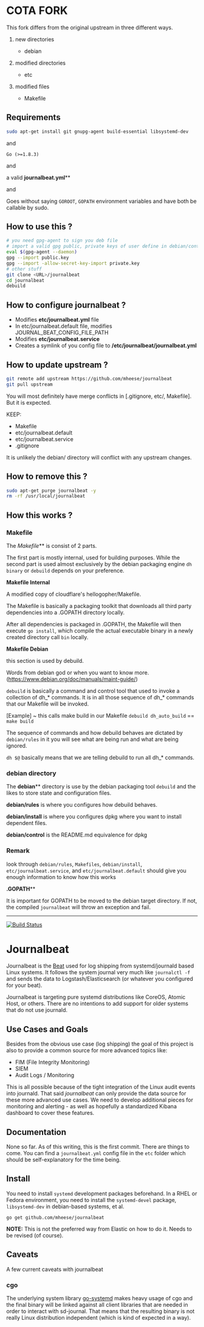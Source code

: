 # COTA FORK

This fork differs from the original upstream in three different ways. 

1. new directories
	- debian

2. modified directories
	- etc

3. modified files
	- Makefile

## Requirements

```sh
sudo apt-get install git gnupg-agent build-essential libsystemd-dev
```

and

```
Go (>=1.8.3)
```

and

a valid __journalbeat.yml__**

and

Goes without saying `GOROOT`, `GOPATH` environment variables and have both be callable by sudo.

## How to use this ?

```sh
# you need gpg-agent to sign you deb file
# import a valid gpg public, private keys of user define in debian/control
eval $(gpg-agent --daemon)
gpg --import public.key
gpg --import -allow-secret-key-import private.key
# other stuff
git clone <URL>/journalbeat
cd journalbeat
debuild
```

## How to configure journalbeat ?

- Modifies __etc/journalbeat.yml__ file
- In etc/journalbeat.default file, modifies JOURNAL_BEAT_CONFIG_FILE_PATH
- Modifies __etc/journalbeat.service__
- Creates a symlink of you config file to __/etc/journalbeat/journalbeat.yml__

## How to update upstream ?

```sh
git remote add upstream https://github.com/mheese/journalbeat
git pull upstream
```

You will most definitely have merge conflicts in [.gitignore, etc/, Makefile]. But it is expected.

KEEP:
- Makefile
- etc/journalbeat.default
- etc/journalbeat.service
- .gitignore

It is unlikely the debian/ directory will conflict with any upstream changes.

## How to remove this ?

```sh
sudo apt-get purge journalbeat -y
rm -rf /usr/local/journalbeat
```

## How this works ?

### Makefile

The _Makefile_** is consist of 2 parts.

The first part is mostly internal, used for building purposes.
While the second part is used almost exclusively by the debian packaging engine `dh binary` or `debuild` depends on your preference.

__Makefile Internal__

A modified copy of cloudflare's hellogopher/Makefile.

The Makefile is basically a packaging toolkit that downloads all third party dependencies into a .GOPATH directory locally. 

After all dependencies is packaged in .GOPATH, the Makefile will then execute `go install`, which compile the actual executable binary in a newly created directory call `bin` locally.

__Makefile Debian__

this section is used by debuild.

Words from debian god or when you want to know more. (https://www.debian.org/doc/manuals/maint-guide/)

`debuild` is basically a command and control tool that used to invoke a collection of dh_* commands. It is in all those sequence of dh_* commands that our Makefile will be invoked.

[Example] ~ this calls make build in our Makefile
`debuild dh_auto_build` == `make build`

The sequence of commands and how debuild behaves are dictated by `debian/rules` in it you will see what are being run and what are being ignored. 

`dh $@` basically means that we are telling debuild to run all dh_* commands.

### debian directory

The __debian__** directory is use by the debian packaging tool `debuild` and the likes to store state and configuration files.

__debian/rules__ is where you configures how debuild behaves.

__debian/install__ is where you configures dpkg where you want to install dependent files.

__debian/control__ is the README.md equivalence for dpkg


### Remark

look through `debian/rules`, `Makefiles`, `debian/install`, `etc/journalbeat.service`, and `etc/journalbeat.default` should give you enough information to know how this works

__.GOPATH__**

It is important for GOPATH to be moved to the debian target directory. If not, the compiled `journalbeat` will throw an exception and fail.

---


[![Build Status](https://travis-ci.org/mheese/journalbeat.svg?branch=master)](https://travis-ci.org/mheese/journalbeat)

# Journalbeat

Journalbeat is the [Beat](https://www.elastic.co/products/beats) used for log
shipping from systemd/journald based Linux systems. It follows the system journal
very much like `journalctl -f` and sends the data to Logstash/Elasticsearch (or
whatever you configured for your beat).

Journalbeat is targeting pure systemd distributions like CoreOS, Atomic Host, or
others. There are no intentions to add support for older systems that do not use
journald.

## Use Cases and Goals

Besides from the obvious use case (log shipping) the goal of this project is also
to provide a common source for more advanced topics like:
- FIM (File Integrity Monitoring)
- SIEM
- Audit Logs / Monitoring

This is all possible because of the tight integration of the Linux audit events
into journald. That said _journalbeat_ can only provide the data source for
these more advanced use cases. We need to develop additional pieces for
monitoring and alerting - as well as hopefully a standardized Kibana dashboard
to cover these features.

## Documentation

None so far. As of this writing, this is the first commit. There are things to
come. You can find a `journalbeat.yml` config file in the `etc` folder which
should be self-explanatory for the time being.

## Install

You need to install `systemd` development packages beforehand. In a
RHEL or Fedora environment, you need to install the `systemd-devel` package, `libsystemd-dev` in debian-based systems, et al.

`go get github.com/mheese/journalbeat`

**NOTE:** This is not the preferred way from Elastic on how to do it. Needs to
be revised (of course).

## Caveats

A few current caveats with journalbeat

### cgo

The underlying system library [go-systemd](https://github.com/coreos/go-systemd) makes heavy usage of cgo and the final binary will be linked against all client libraries that are needed in order to interact with sd-journal. That means that
the resulting binary is not really Linux distribution independent (which is kind of expected in a way).
